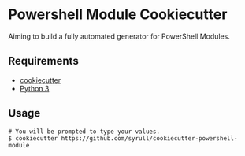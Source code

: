 # Powershell Module Cookiecutter

Aiming to build a fully automated generator for PowerShell Modules.

## Requirements

- [cookiecutter](https://github.com/cookiecutter/cookiecutter)
- [Python 3](https://www.python.org/downloads/)

## Usage 

```console
# You will be prompted to type your values.
$ cookiecutter https://github.com/syrull/cookiecutter-powershell-module
```